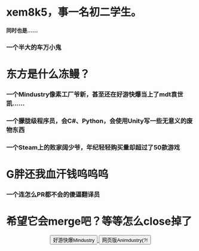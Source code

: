 <h1>xem8k5，事一名初二学生。</h1>
<center>
  
</center>

<h4>同时也是......</h4>
<h3>一个半大的车万小鬼</h3>
  <h1>东方是什么冻鳗？</h1>
<h3>一个Mindustry像素工厂爷新，甚至还在好游快爆当上了mdt袁世凯......</h3>
<h3>一个朦胧级程序员，会C#、Python，会使用Unity写一些无意义的废物东西</h3>
<h3>一个Steam上的败家阔少爷，年纪轻轻购买量却超过了50款游戏</h3>
  <h1>G胖还我血汗钱呜呜呜</h1>
<h3>一个连怎么PR都不会的傻逼翻译员</h3>
  <h1>希望它会merge吧？等等怎么close掉了</h1>

  
<center>
  
<a href = "https://www.3839.com/a/131668.htm">
     <button>好游快爆Mindustry</button>
</a>

<a href = "http://mdt.xem8k5.top/web/index.html">
     <button>网页版Animdustry(?!</button>
</a>
</center>
